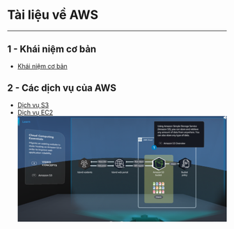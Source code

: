 # Tài liệu về AWS
---
## 1 - Khái niệm cơ bản
- [Khái niệm cơ bản](/Khai-niem-co-ban/readme.md)
## 2 - Các dịch vụ của AWS
- [Dịch vụ S3](/S3/readme.md)
- [Dịch vụ EC2](/EC2/readme.md)
![AWS Services](/S3/S3_bucket.png)